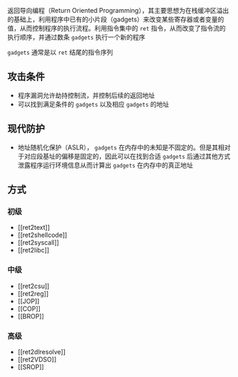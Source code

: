 返回导向编程（Return Oriented Programming），其主要思想为在栈缓冲区溢出的基础上，利用程序中已有的小片段（gadgets）来改变某些寄存器或者变量的值，从而控制程序的执行流程。利用指令集中的 `ret` 指令，从而改变了指令流的执行顺序，并通过数条 `gadgets` 执行一个新的程序

`gadgets` 通常是以 `ret` 结尾的指令序列

## 攻击条件

- 程序漏洞允许劫持控制流，并控制后续的返回地址
- 可以找到满足条件的 `gadgets` 以及相应 `gadgets` 的地址

## 现代防护

- 地址随机化保护（ASLR）， `gadgets` 在内存中的未知是不固定的。但是其相对于对应段基址的偏移是固定的，因此可以在找到合适 `gadgets` 后通过其他方式泄露程序运行环境信息从而计算出 `gadgets` 在内存中的真正地址
## 方式
### 初级

- [[ret2text]]
- [[ret2shellcode]]
- [[ret2syscall]]
- [[ret2libc]]
### 中级

- [[ret2csu]]
- [[ret2reg]]
- [[JOP]]
- [[COP]]
- [[BROP]]

### 高级

- [[ret2dlresolve]]
- [[ret2VDSO]]
- [[SROP]]